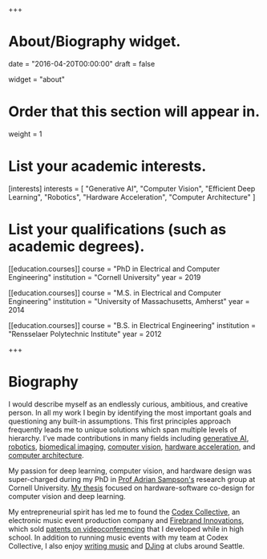 +++
# About/Biography widget.

date = "2016-04-20T00:00:00"
draft = false

widget = "about"

# Order that this section will appear in.
weight = 1

# List your academic interests.
[interests]
  interests = [
    "Generative AI",
    "Computer Vision",
    "Efficient Deep Learning",
	"Robotics",
    "Hardware Acceleration",
    "Computer Architecture"
  ]

# List your qualifications (such as academic degrees).
[[education.courses]]
  course = "PhD in Electrical and Computer Engineering"
  institution = "Cornell University"
  year = 2019

[[education.courses]]
  course = "M.S. in Electrical and Computer Engineering"
  institution = "University of Massachusetts, Amherst"
  year = 2014

[[education.courses]]
  course = "B.S. in Electrical Engineering"
  institution = "Rensselaer Polytechnic Institute"
  year = 2012
 
+++

# Biography

I would describe myself as an endlessly curious, ambitious, and creative person. In all my work I
begin by identifying the most important goals and questioning any built-in assumptions. This first
principles approach frequently leads me to unique solutions which span multiple levels of hierarchy.
I’ve made contributions in many fields including
[generative AI](https://www.harmonai.org/),
[robotics](https://www.aboutamazon.com/news/transportation/meet-scout),
[biomedical imaging](https://patents.google.com/patent/US20210312622A1/en),
[computer vision](https://openaccess.thecvf.com/content_iccv_2017/html/Buckler_Reconfiguring_the_Imaging_ICCV_2017_paper.html),
[hardware acceleration](https://arxiv.org/abs/1803.06312),
and [computer architecture](https://patents.google.com/patent/US9294263B2/en).

My passion for deep learning, computer vision, and hardware design was super-charged during my PhD
in [Prof Adrian Sampson's](http://www.cs.cornell.edu/~asampson/) research group at Cornell University. [My thesis](https://ecommons.cornell.edu/handle/1813/67614) focused on
hardware-software co-design for computer vision and deep learning.

My entrepreneurial spirit has led me to found the [Codex Collective](https://www.instagram.com/codex_collective/), an electronic music event
production company and [Firebrand Innovations](http://www.firebrandinnovations.com/), which sold [patents on
videoconferencing](https://patents.google.com/patent/US8289363B2/en) that I developed while in high school. In addition to running music events with
my team at Codex Collective, I also enjoy [writing music](https://soundcloud.com/quoththeraver) and [DJing](https://www.instagram.com/quoth_the_raver/) at clubs around Seattle.
